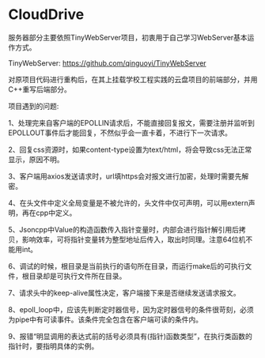 # CloudDrive

服务器部分主要依照TinyWebServer项目，初衷用于自己学习WebServer基本运作方式。

TinyWebServer: https://github.com/qinguoyi/TinyWebServer

对原项目代码进行重构后，在其上挂载学校工程实践的云盘项目的前端部分，并用C++重写后端部分。

项目遇到的问题:

1、处理完来自客户端的EPOLLIN请求后，不能直接回复报文，需要注册并监听到EPOLLOUT事件后才能回复，不然似乎会一直卡着，不进行下一次请求。

2、回复css资源时，如果content-type设置为text/html，将会导致css无法正常显示，原因不明。

3、客户端用axios发送请求时，url填https会对报文进行加密，处理时需要先解密。

4、在头文件中定义全局变量是不被允许的，头文件中仅可声明，可以用extern声明，再在cpp中定义。

5、Jsoncpp中Value的构造函数传入指针变量时，内部会进行指针解引用后拷贝，影响效率，可将指针变量转为整型地址后传入，取出时同理。注意64位机不能用int。

6、调试的时候，根目录是当前执行的语句所在目录，而运行make后的可执行文件，根目录却是可执行文件所在目录。

7、请求头中的keep-alive属性决定，客户端接下来是否继续发送请求报文。

8、epoll_loop中，应该先判断定时器信号，因为定时器信号的条件很苛刻，必须为pipe中有可读事件。该条件完全包含在客户端可读的条件内。

9、报错“明显调用的表达式前的括号必须具有(指针)函数类型”，在执行类函数的指针时，要指明具体的实例。